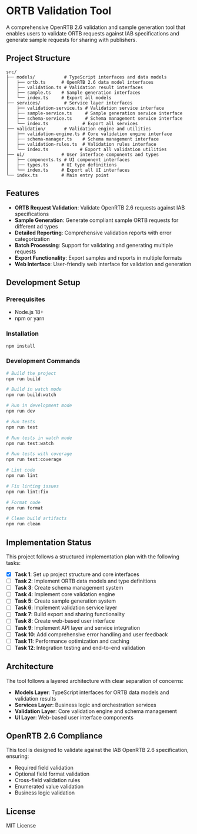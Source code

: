 # ORTB Validation Tool

A comprehensive OpenRTB 2.6 validation and sample generation tool that enables users to validate ORTB requests against IAB specifications and generate sample requests for sharing with publishers.

## Project Structure

```
src/
├── models/           # TypeScript interfaces and data models
│   ├── ortb.ts      # OpenRTB 2.6 data model interfaces
│   ├── validation.ts # Validation result interfaces
│   ├── sample.ts    # Sample generation interfaces
│   └── index.ts     # Export all models
├── services/         # Service layer interfaces
│   ├── validation-service.ts # Validation service interface
│   ├── sample-service.ts     # Sample generation service interface
│   ├── schema-service.ts     # Schema management service interface
│   └── index.ts             # Export all services
├── validation/       # Validation engine and utilities
│   ├── validation-engine.ts # Core validation engine interface
│   ├── schema-manager.ts    # Schema management interface
│   ├── validation-rules.ts  # Validation rules interface
│   └── index.ts            # Export all validation utilities
├── ui/              # User interface components and types
│   ├── components.ts # UI component interfaces
│   ├── types.ts     # UI type definitions
│   └── index.ts     # Export all UI interfaces
└── index.ts         # Main entry point
```

## Features

- **ORTB Request Validation**: Validate OpenRTB 2.6 requests against IAB specifications
- **Sample Generation**: Generate compliant sample ORTB requests for different ad types
- **Detailed Reporting**: Comprehensive validation reports with error categorization
- **Batch Processing**: Support for validating and generating multiple requests
- **Export Functionality**: Export samples and reports in multiple formats
- **Web Interface**: User-friendly web interface for validation and generation

## Development Setup

### Prerequisites

- Node.js 18+ 
- npm or yarn

### Installation

```bash
npm install
```

### Development Commands

```bash
# Build the project
npm run build

# Build in watch mode
npm run build:watch

# Run in development mode
npm run dev

# Run tests
npm run test

# Run tests in watch mode
npm run test:watch

# Run tests with coverage
npm run test:coverage

# Lint code
npm run lint

# Fix linting issues
npm run lint:fix

# Format code
npm run format

# Clean build artifacts
npm run clean
```

## Implementation Status

This project follows a structured implementation plan with the following tasks:

- [x] **Task 1**: Set up project structure and core interfaces
- [ ] **Task 2**: Implement ORTB data models and type definitions
- [ ] **Task 3**: Create schema management system
- [ ] **Task 4**: Implement core validation engine
- [ ] **Task 5**: Create sample generation system
- [ ] **Task 6**: Implement validation service layer
- [ ] **Task 7**: Build export and sharing functionality
- [ ] **Task 8**: Create web-based user interface
- [ ] **Task 9**: Implement API layer and service integration
- [ ] **Task 10**: Add comprehensive error handling and user feedback
- [ ] **Task 11**: Performance optimization and caching
- [ ] **Task 12**: Integration testing and end-to-end validation

## Architecture

The tool follows a layered architecture with clear separation of concerns:

- **Models Layer**: TypeScript interfaces for ORTB data models and validation results
- **Services Layer**: Business logic and orchestration services
- **Validation Layer**: Core validation engine and schema management
- **UI Layer**: Web-based user interface components

## OpenRTB 2.6 Compliance

This tool is designed to validate against the IAB OpenRTB 2.6 specification, ensuring:

- Required field validation
- Optional field format validation
- Cross-field validation rules
- Enumerated value validation
- Business logic validation

## License

MIT License